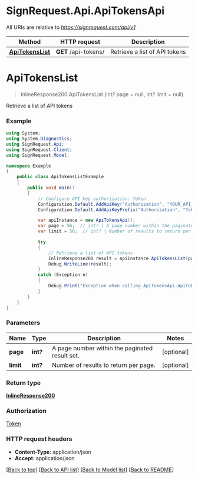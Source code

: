 # SignRequest.Api.ApiTokensApi

All URIs are relative to *https://signrequest.com/api/v1*

Method | HTTP request | Description
------------- | ------------- | -------------
[**ApiTokensList**](ApiTokensApi.md#apitokenslist) | **GET** /api-tokens/ | Retrieve a list of API tokens


<a name="apitokenslist"></a>
# **ApiTokensList**
> InlineResponse200 ApiTokensList (int? page = null, int? limit = null)

Retrieve a list of API tokens

### Example
```csharp
using System;
using System.Diagnostics;
using SignRequest.Api;
using SignRequest.Client;
using SignRequest.Model;

namespace Example
{
    public class ApiTokensListExample
    {
        public void main()
        {
            // Configure API key authorization: Token
            Configuration.Default.AddApiKey("Authorization", "YOUR_API_KEY");
            Configuration.Default.AddApiKeyPrefix("Authorization", "Token");

            var apiInstance = new ApiTokensApi();
            var page = 56;  // int? | A page number within the paginated result set. (optional) 
            var limit = 56;  // int? | Number of results to return per page. (optional) 

            try
            {
                // Retrieve a list of API tokens
                InlineResponse200 result = apiInstance.ApiTokensList(page, limit);
                Debug.WriteLine(result);
            }
            catch (Exception e)
            {
                Debug.Print("Exception when calling ApiTokensApi.ApiTokensList: " + e.Message );
            }
        }
    }
}
```

### Parameters

Name | Type | Description  | Notes
------------- | ------------- | ------------- | -------------
 **page** | **int?**| A page number within the paginated result set. | [optional] 
 **limit** | **int?**| Number of results to return per page. | [optional] 

### Return type

[**InlineResponse200**](InlineResponse200.md)

### Authorization

[Token](../README.md#Token)

### HTTP request headers

 - **Content-Type**: application/json
 - **Accept**: application/json

[[Back to top]](#) [[Back to API list]](../README.md#documentation-for-api-endpoints) [[Back to Model list]](../README.md#documentation-for-models) [[Back to README]](../README.md)

